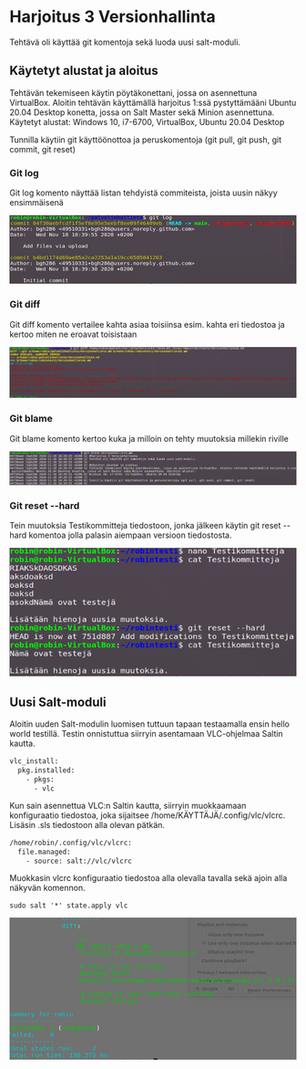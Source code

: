 # Harjoitus 3 Versionhallinta
Tehtävä oli käyttää git komentoja sekä luoda uusi salt-moduli.

## Käytetyt alustat ja aloitus
Tehtävän tekemiseen käytin pöytäkonettani, jossa on asennettuna VirtualBox. Aloitin tehtävän käyttämällä harjoitus 1:ssä pystyttämääni Ubuntu 20.04 Desktop konetta, jossa on Salt Master sekä Minion asennettuna. Käytetyt alustat:
Windows 10, i7-6700, VirtualBox, Ubuntu 20.04 Desktop

Tunnilla käytiin git käyttöönottoa ja peruskomentoja (git pull, git push, git commit, git reset)

### Git log
Git log komento näyttää listan tehdyistä commiteista, joista uusin näkyy ensimmäisenä

![Git log](https://raw.githubusercontent.com/bgh286/palvelinhallinta/main/git_log.PNG)

### Git diff
Git diff komento vertailee kahta asiaa toisiinsa esim. kahta eri tiedostoa ja kertoo miten ne eroavat toisistaan

![Git diff](https://raw.githubusercontent.com/bgh286/palvelinhallinta/main/git_diff.PNG)

### Git blame
Git blame komento kertoo kuka ja milloin on tehty muutoksia millekin riville

![Git Blame](https://raw.githubusercontent.com/bgh286/palvelinhallinta/main/git_blame.PNG)

### Git reset --hard
Tein muutoksia Testikommitteja tiedostoon, jonka jälkeen käytin git reset --hard komentoa jolla palasin aiempaan versioon tiedostosta.

![Git reset](https://raw.githubusercontent.com/bgh286/palvelinhallinta/main/git_reset.PNG)

## Uusi Salt-moduli

Aloitin uuden Salt-modulin luomisen tuttuun tapaan testaamalla ensin hello world testillä. Testin onnistuttua siirryin asentamaan VLC-ohjelmaa Saltin kautta.

```
vlc_install:
  pkg.installed:
    - pkgs:
      - vlc
```

Kun sain asennettua VLC:n Saltin kautta, siirryin muokkaamaan konfiguraatio tiedostoa, joka sijaitsee /home/KÄYTTÄJÄ/.config/vlc/vlcrc.
Lisäsin .sls tiedostoon alla olevan pätkän.
```
/home/robin/.config/vlc/vlcrc:
  file.managed:
    - source: salt://vlc/vlcrc
```
Muokkasin vlcrc konfiguraatio tiedostoa alla olevalla tavalla sekä ajoin alla näkyvän komennon.
```
sudo salt '*' state.apply vlc
```
![VLC config](https://raw.githubusercontent.com/bgh286/palvelinhallinta/main/vlc_custom.PNG)
